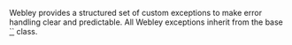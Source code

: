 Webley provides a structured set of custom exceptions to make error handling clear and predictable. All Webley exceptions inherit from the base [``]() class.

